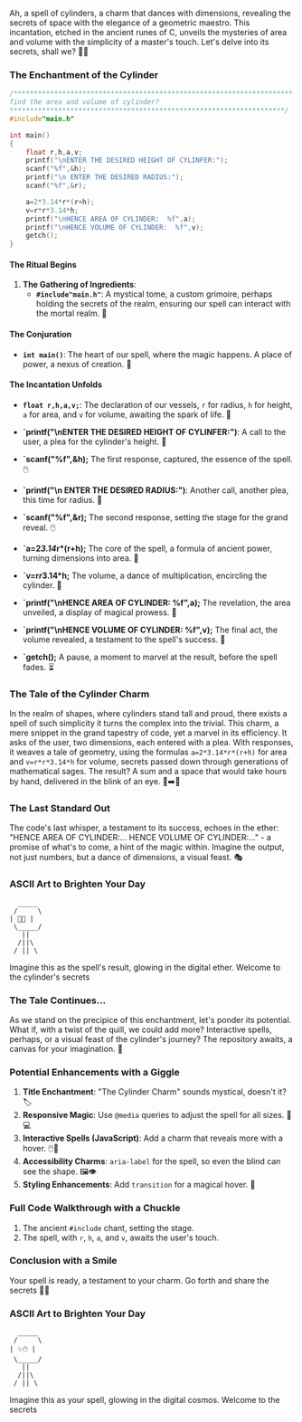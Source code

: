 Ah, a spell of cylinders, a charm that dances with dimensions, revealing the secrets of space with the elegance of a geometric maestro. This incantation, etched in the ancient runes of C, unveils the mysteries of area and volume with the simplicity of a master's touch. Let's delve into its secrets, shall we? 📜✨

### The Enchantment of the Cylinder

```c
/*********************************************************************
find the area and volume of cylinder?
********************************************************************/
#include"main.h"

int main()
{
    float r,h,a,v;
    printf("\nENTER THE DESIRED HEIGHT OF CYLINFER:");
    scanf("%f",&h);
    printf("\n ENTER THE DESIRED RADIUS:");
    scanf("%f",&r);

    a=2*3.14*r*(r+h);
    v=r*r*3.14*h;
    printf("\nHENCE AREA OF CYLINDER:  %f",a);
    printf("\nHENCE VOLUME OF CYLINDER:  %f",v);
    getch();
}
```

#### The Ritual Begins

1. **The Gathering of Ingredients**:
    - **`#include"main.h"`**: A mystical tome, a custom grimoire, perhaps holding the secrets of the realm, ensuring our spell can interact with the mortal realm. 📖

#### The Conjuration

-   **`int main()`**: The heart of our spell, where the magic happens. A place of power, a nexus of creation. 🌟

#### The Incantation Unfolds

-   **`float r,h,a,v;`**: The declaration of our vessels, `r` for radius, `h` for height, `a` for area, and `v` for volume, awaiting the spark of life. 🧪

-   **`printf("\nENTER THE DESIRED HEIGHT OF CYLINFER:")**: A call to the user, a plea for the cylinder's height. 📢
-   **`scanf("%f",&h);** The first response, captured, the essence of the spell. 🖱️
-   **`printf("\n ENTER THE DESIRED RADIUS:")**: Another call, another plea, this time for radius. 📢
-   **`scanf("%f",&r);** The second response, setting the stage for the grand reveal. 🖱️
-   **`a=2*3.14*r\*(r+h);** The core of the spell, a formula of ancient power, turning dimensions into area. 🧮
-   **`v=r*r*3.14\*h;** The volume, a dance of multiplication, encircling the cylinder. 📏
-   **`printf("\nHENCE AREA OF CYLINDER: %f",a);** The revelation, the area unveiled, a display of magical prowess. 📣
-   **`printf("\nHENCE VOLUME OF CYLINDER: %f",v);** The final act, the volume revealed, a testament to the spell's success. 📣
-   **`getch();** A pause, a moment to marvel at the result, before the spell fades. ⏳

### The Tale of the Cylinder Charm

In the realm of shapes, where cylinders stand tall and proud, there exists a spell of such simplicity it turns the complex into the trivial. This charm, a mere snippet in the grand tapestry of code, yet a marvel in its efficiency. It asks of the user, two dimensions, each entered with a plea. With responses, it weaves a tale of geometry, using the formulas `a=2*3.14*r*(r+h)` for area and `v=r*r*3.14*h` for volume, secrets passed down through generations of mathematical sages. The result? A sum and a space that would take hours by hand, delivered in the blink of an eye. 🐌➡️🚀

### The Last Standard Out

The code's last whisper, a testament to its success, echoes in the ether: "HENCE AREA OF CYLINDER:... HENCE VOLUME OF CYLINDER:..." - a promise of what's to come, a hint of the magic within. Imagine the output, not just numbers, but a dance of dimensions, a visual feast. 🎭

### ASCII Art to Brighten Your Day

```
  _____
 /     \
| 📏📢 |
 \_____/
   ||
  /||\
 / || \
```

Imagine this as the spell's result, glowing in the digital ether. Welcome to the cylinder's secrets

### The Tale Continues...

As we stand on the precipice of this enchantment, let's ponder its potential. What if, with a twist of the quill, we could add more? Interactive spells, perhaps, or a visual feast of the cylinder's journey? The repository awaits, a canvas for your imagination. 🎨

### Potential Enhancements with a Giggle

1. **Title Enchantment**: "The Cylinder Charm" sounds mystical, doesn't it? 🏷️
2. **Responsive Magic**: Use `@media` queries to adjust the spell for all sizes. 📱💻
3. **Interactive Spells (JavaScript)**: Add a charm that reveals more with a hover. 🖱️🔮
4. **Accessibility Charms**: `aria-label` for the spell, so even the blind can see the shape. 🖼️👁️
5. **Styling Enhancements**: Add `transition` for a magical hover. 🌟

### Full Code Walkthrough with a Chuckle

1. The ancient `#include` chant, setting the stage.
2. The spell, with `r`, `h`, `a`, and `v`, awaits the user's touch.

### Conclusion with a Smile

Your spell is ready, a testament to your charm. Go forth and share the secrets 🎉🔮

### ASCII Art to Brighten Your Day

```
  _____
 /     \
| ✨🖱️ |
 \_____/
   ||
  /||\
 / || \
```

Imagine this as your spell, glowing in the digital cosmos. Welcome to the secrets
